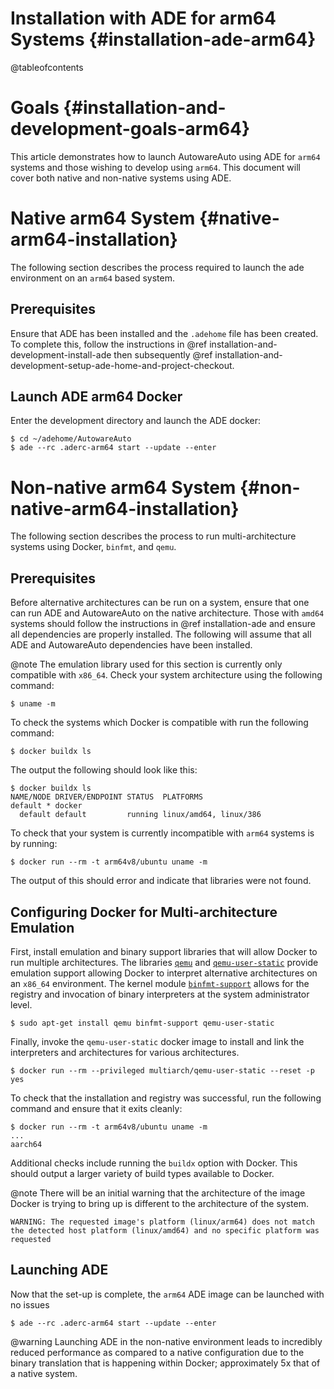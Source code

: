 Installation with ADE for arm64 Systems {#installation-ade-arm64}
=======================================

@tableofcontents

# Goals {#installation-and-development-goals-arm64}

This article demonstrates how to launch AutowareAuto using ADE for `arm64` systems and those
wishing to develop using `arm64`. 
This document will cover both native and non-native systems using ADE.

# Native arm64 System {#native-arm64-installation}

The following section describes the process required to launch the ade environment on an `arm64`
based system.

## Prerequisites

Ensure that ADE has been installed and the `.adehome` file has been created. To complete this,
follow the instructions in @ref installation-and-development-install-ade then subsequently @ref
installation-and-development-setup-ade-home-and-project-checkout.

## Launch ADE arm64 Docker

Enter the development directory and launch the ADE docker:

```{bash}
$ cd ~/adehome/AutowareAuto
$ ade --rc .aderc-arm64 start --update --enter
```

# Non-native arm64 System {#non-native-arm64-installation}

The following section describes the process to run multi-architecture systems using Docker,
`binfmt`, and `qemu`.

## Prerequisites

Before alternative architectures can be run on a system, ensure that one can run ADE and
AutowareAuto on the native architecture.
Those with `amd64` systems should follow the instructions in @ref installation-ade and ensure
all dependencies are properly installed.
The following will assume that all ADE and AutowareAuto dependencies have been installed.

@note The emulation library used for this section is currently only compatible with `x86_64`.
Check your system architecture using the following command:
```{bash}
$ uname -m
```

To check the systems which Docker is compatible with run the following command:
```{bash}
$ docker buildx ls
```

The output the following should look like this:
```{bash}
$ docker buildx ls
NAME/NODE DRIVER/ENDPOINT STATUS  PLATFORMS
default * docker
  default default         running linux/amd64, linux/386  
```

To check that your system is currently incompatible with `arm64` systems is by running:
```{bash}
$ docker run --rm -t arm64v8/ubuntu uname -m
```
The output of this should error and indicate that libraries were not found.

## Configuring Docker for Multi-architecture Emulation

First, install emulation and binary support libraries that will allow Docker to run multiple
architectures.
The libraries [`qemu`](https://www.qemu.org/) and [`qemu-user-static`](https://github.com/multiarch/qemu-user-static)
provide emulation support allowing Docker to interpret alternative architectures on an `x86_64` environment.
The kernel module [`binfmt-support`](http://binfmt-support.nongnu.org/) allows for the registry
and invocation of binary interpreters at the system administrator level. 
```{bash}
$ sudo apt-get install qemu binfmt-support qemu-user-static
```

Finally, invoke the `qemu-user-static` docker image to install and link the interpreters and
architectures for various architectures.
```{bash}
$ docker run --rm --privileged multiarch/qemu-user-static --reset -p yes
```

To check that the installation and registry was successful, run the following command and ensure
that it exits cleanly:
```{bash}
$ docker run --rm -t arm64v8/ubuntu uname -m
...
aarch64
```

Additional checks include running the `buildx` option with Docker.
This should output a larger variety of build types available to Docker.

@note There will be an initial warning that the architecture of the image Docker is trying to bring
up is different to the architecture of the system.
```{bash}
WARNING: The requested image's platform (linux/arm64) does not match the detected host platform (linux/amd64) and no specific platform was requested
```

## Launching ADE

Now that the set-up is complete, the `arm64` ADE image can be launched with no issues
```{bash}
$ ade --rc .aderc-arm64 start --update --enter
```

@warning Launching ADE in the non-native environment leads to incredibly reduced performance as
compared to a native configuration due to the binary translation that is happening within Docker;
approximately 5x that of a native system.
